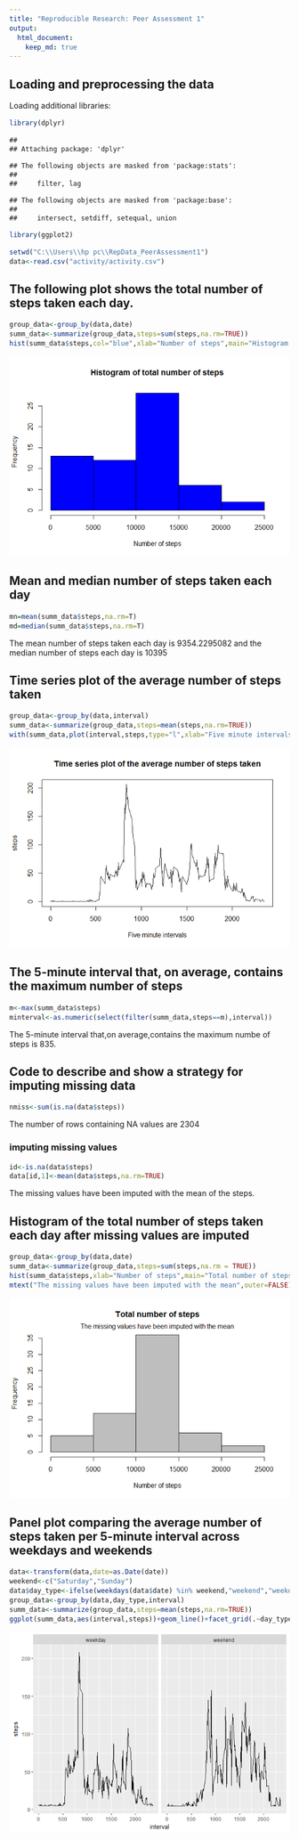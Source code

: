 ```yaml
---
title: "Reproducible Research: Peer Assessment 1"
output: 
  html_document:
    keep_md: true
---
```



## Loading and preprocessing the data
Loading additional libraries:

```r
library(dplyr)
```

```
## 
## Attaching package: 'dplyr'
```

```
## The following objects are masked from 'package:stats':
## 
##     filter, lag
```

```
## The following objects are masked from 'package:base':
## 
##     intersect, setdiff, setequal, union
```

```r
library(ggplot2)
```


```r
setwd("C:\\Users\\hp pc\\RepData_PeerAssessment1")
data<-read.csv("activity/activity.csv")
```

## The following plot shows the total number of steps taken each day.

```r
group_data<-group_by(data,date)
summ_data<-summarize(group_data,steps=sum(steps,na.rm=TRUE))
hist(summ_data$steps,col="blue",xlab="Number of steps",main="Histogram of total number of steps")
```

![](PA1_template_files/figure-html/unnamed-chunk-3-1.png)<!-- -->

## Mean and median number of steps taken each day

```r
mn=mean(summ_data$steps,na.rm=T)
md=median(summ_data$steps,na.rm=T)
```
The mean number of steps taken each day is 9354.2295082 and the median number of steps each day is 10395

## Time series plot of the average number of steps taken

```r
group_data<-group_by(data,interval)
summ_data<-summarize(group_data,steps=mean(steps,na.rm=TRUE))
with(summ_data,plot(interval,steps,type="l",xlab="Five minute intervals",main="Time series plot of the average number of steps taken"))
```

![](PA1_template_files/figure-html/unnamed-chunk-5-1.png)<!-- -->

## The 5-minute interval that, on average, contains the maximum number of steps

```r
m<-max(summ_data$steps)
minterval<-as.numeric(select(filter(summ_data,steps==m),interval))
```

The 5-minute interval that,on average,contains the maximum numbe of steps is 835.

## Code to describe and show a strategy for imputing missing data

```r
nmiss<-sum(is.na(data$steps))
```

The number of rows containing NA values are 2304 

### imputing missing values

```r
id<-is.na(data$steps)
data[id,1]<-mean(data$steps,na.rm=TRUE)
```
The missing values have been imputed with the mean of the steps.

## Histogram of the total number of steps taken each day after missing values are imputed

```r
group_data<-group_by(data,date)
summ_data<-summarize(group_data,steps=sum(steps,na.rm = TRUE))
hist(summ_data$steps,xlab="Number of steps",main="Total number of steps",col="gray")
mtext("The missing values have been imputed with the mean",outer=FALSE)
```

![](PA1_template_files/figure-html/unnamed-chunk-9-1.png)<!-- -->

## Panel plot comparing the average number of steps taken per 5-minute interval across weekdays and weekends

```r
data<-transform(data,date=as.Date(date))
weekend<-c("Saturday","Sunday")
data$day_type<-ifelse(weekdays(data$date) %in% weekend,"weekend","weekday")
group_data<-group_by(data,day_type,interval)
summ_data<-summarize(group_data,steps=mean(steps,na.rm=TRUE))
ggplot(summ_data,aes(interval,steps))+geom_line()+facet_grid(.~day_type)
```

![](PA1_template_files/figure-html/unnamed-chunk-10-1.png)<!-- -->


